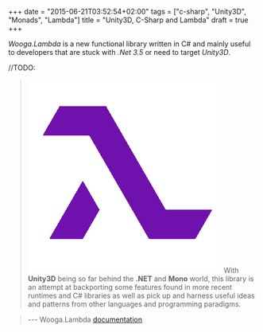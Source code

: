 +++
date = "2015-06-21T03:52:54+02:00"
tags = ["c-sharp", "Unity3D", "Monads", "Lambda"]
title = "Unity3D, C-Sharp and Lambda"
draft = true
+++

*Wooga.Lambda* is a new functional library written in C# and mainly useful to developers that are stuck with *.Net 3.5* or need to target *Unity3D*.

//TODO:

> ![](/post/wooga.lambda/lambda.logo.png)
With **Unity3D** being so far behind the **.NET** and **Mono** world, this library is an attempt at backporting some features found in more recent runtimes and C# libraries as well as pick up and harness useful ideas and patterns from other languages and programming paradigms.

> --- Wooga.Lambda [documentation](http://wooga.github.io/Wooga.Lambda-CSharp/index.html)
